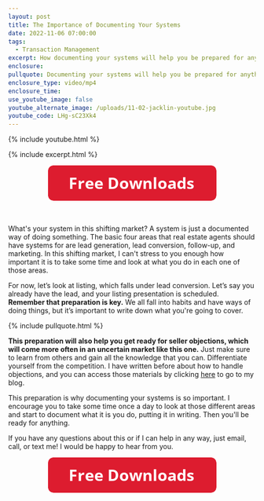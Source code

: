```yaml
---
layout: post
title: The Importance of Documenting Your Systems
date: 2022-11-06 07:00:00
tags:
  - Transaction Management
excerpt: How documenting your systems will help you be prepared for anything.
enclosure:
pullquote: Documenting your systems will help you be prepared for anything.
enclosure_type: video/mp4
enclosure_time:
use_youtube_image: false
youtube_alternate_image: /uploads/11-02-jacklin-youtube.jpg
youtube_code: LHg-sC23Xk4
---
```

{% include youtube.html %}

{% include excerpt.html %}

<center><a href="https://join.gochicagolandhomes.com/ask/ab597613744316448f7c74a03df2d370"><img width="343" height="72" src="uploads/FreeDownloadsButton-343.png" /></a></center>

&nbsp;

What's your system in this shifting market? A system is just a documented way of doing something. The basic four areas that real estate agents should have systems for are lead generation, lead conversion, follow-up, and marketing. In this shifting market, I can't stress to you enough how important it is to take some time and look at what you do in each one of those areas.

For now, let’s look at listing, which falls under lead conversion. Let’s say you already have the lead, and your listing presentation is scheduled. **Remember that preparation is key.** We all fall into habits and have ways of doing things, but it’s important to write down what you're going to cover.&nbsp;

{% include pullquote.html %}

**This preparation will also help you get ready for seller objections, which will come more often in an uncertain market like this one.** Just make sure to learn from others and gain all the knowledge that you can. Differentiate yourself from the competition. I have written before about how to handle objections, and you can access those materials by clicking [here](https://joinrma.com/) to go to my blog.

This preparation is why documenting your systems is so important. I encourage you to take some time once a day to look at those different areas and start to document what it is you do, putting it in writing. Then you'll be ready for anything.&nbsp;

If you have any questions about this or if I can help in any way, just email, call, or text me\! I would be happy to hear from you.&nbsp;

<center><a href="https://join.gochicagolandhomes.com/ask/ab597613744316448f7c74a03df2d370"><img width="343" height="72" src="uploads/FreeDownloadsButton-343.png" /></a></center>